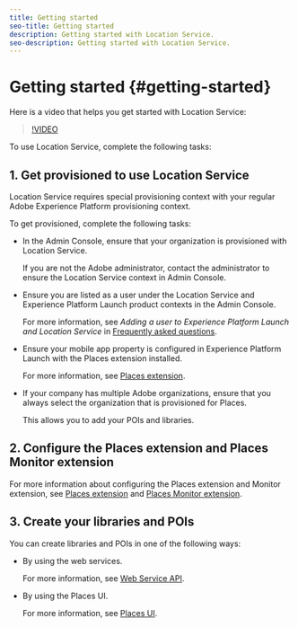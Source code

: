 ```yaml
---
title: Getting started
seo-title: Getting started
description: Getting started with Location Service.
seo-description: Getting started with Location Service.
---
```


# Getting started {#getting-started}

Here is a video that helps you get started with Location Service:

>[!VIDEO](https://www.youtube.com/watch?v=aV6i_ayxWCw)

To use Location Service, complete the following tasks: 

## 1. Get provisioned to use Location Service

Location Service requires special provisioning context with your regular Adobe Experience Platform provisioning context.

To get provisioned, complete the following tasks:

* In the Admin Console, ensure that your organization is provisioned with Location Service.

  If you are not the Adobe administrator, contact the administrator to ensure the Location Service context in Admin Console.

* Ensure you are listed as a user under the Location Service and Experience Platform Launch product contexts in the Admin Console.  

   For more information, see *Adding a user to Experience Platform Launch and Location Service* in [Frequently asked questions](/help/places-faqs.md).

* Ensure your mobile app property is configured in Experience Platform Launch with the Places extension installed.

  For more information, see [Places extension](/help/places-ext-aep-sdks/places-extension/places-extension.md).

* If your company has multiple Adobe organizations, ensure that you always select the organization that is provisioned for Places.  

  This allows you to add your POIs and libraries.

## 2. Configure the Places extension and Places Monitor extension

For more information about configuring the Places extension and Monitor extension, see [Places extension](/help/places-ext-aep-sdks/places-extension/places-extension.md) and [Places Monitor extension](/help/places-ext-aep-sdks/places-monitor-extension/places-monitor-extension.md).

## 3. Create your libraries and POIs

You can create libraries and POIs in one of the following ways:

* By using the web services. 

  For more information, see [Web Service API](/help/web-service-api/places-web-services.md).

* By using the Places UI. 

  For more information, see [Places UI](/help/poi-mgmt-ui/places-services-overview.md). 